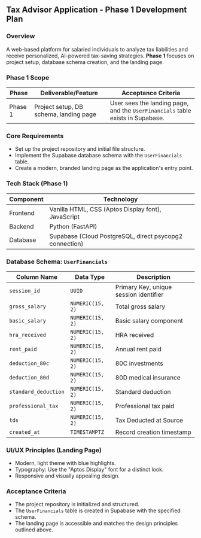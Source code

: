 ## Tax Advisor Application - Phase 1 Development Plan

### Overview
A web-based platform for salaried individuals to analyze tax liabilities and receive personalized, AI-powered tax-saving strategies. **Phase 1** focuses on project setup, database schema creation, and the landing page.

### Phase 1 Scope
| Phase   | Deliverable/Feature         | Acceptance Criteria                                                                 |
|---------|----------------------------|-------------------------------------------------------------------------------------|
| Phase 1 | Project setup, DB schema, landing page | User sees the landing page, and the `UserFinancials` table exists in Supabase. |

### Core Requirements
- Set up the project repository and initial file structure.
- Implement the Supabase database schema with the `UserFinancials` table.
- Create a modern, branded landing page as the application's entry point.

### Tech Stack (Phase 1)
| Component | Technology |
|-----------|------------|
| Frontend  | Vanilla HTML, CSS (Aptos Display font), JavaScript |
| Backend   | Python (FastAPI) |
| Database  | Supabase (Cloud PostgreSQL, direct psycopg2 connection) |

### Database Schema: `UserFinancials`
| Column Name         | Data Type         | Description                        |
|--------------------|------------------|------------------------------------|
| `session_id`       | `UUID`           | Primary Key, unique session identifier |
| `gross_salary`     | `NUMERIC(15, 2)` | Total gross salary                 |
| `basic_salary`     | `NUMERIC(15, 2)` | Basic salary component             |
| `hra_received`     | `NUMERIC(15, 2)` | HRA received                       |
| `rent_paid`        | `NUMERIC(15, 2)` | Annual rent paid                   |
| `deduction_80c`    | `NUMERIC(15, 2)` | 80C investments                    |
| `deduction_80d`    | `NUMERIC(15, 2)` | 80D medical insurance              |
| `standard_deduction`| `NUMERIC(15, 2)`| Standard deduction                 |
| `professional_tax` | `NUMERIC(15, 2)` | Professional tax paid              |
| `tds`              | `NUMERIC(15, 2)` | Tax Deducted at Source             |
| `created_at`       | `TIMESTAMPTZ`    | Record creation timestamp          |

### UI/UX Principles (Landing Page)
- Modern, light theme with blue highlights.
- Typography: Use the "Aptos Display" font for a distinct look.
- Responsive and visually appealing design.

### Acceptance Criteria
- The project repository is initialized and structured.
- The `UserFinancials` table is created in Supabase with the specified schema.
- The landing page is accessible and matches the design principles outlined above. 